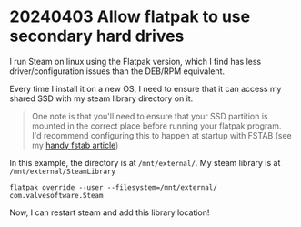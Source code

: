 # 20240403 Allow flatpak to use secondary hard drives

I run Steam on linux using the Flatpak version, which I find has less driver/configuration issues than the DEB/RPM equivalent.

Every time I install it on a new OS, I need to ensure that it can access my shared SSD with my steam library directory on it.

> One note is that you'll need to ensure that your SSD partition is mounted in the correct place before running your flatpak program.   
I'd recommend configuring this to happen at startup with FSTAB (see my [handy fstab article](./articles/20220703_fstab/20220703_fstab.md))

In this example, the directory is at `/mnt/external/`. My steam library is at `/mnt/external/SteamLibrary`

```shell
flatpak override --user --filesystem=/mnt/external/ com.valvesoftware.Steam
```

Now, I can restart steam and add this library location!
